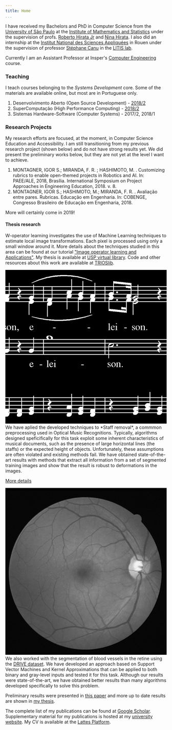 ```yaml
---
title: Home
...
```


I have received my Bachelors and PhD in Computer Science from the [University of São Paulo](http://www.usp.br) at the [Institute of Mathematics and Statistics](http://www.ime.usp.br) under the supervision of profs. [Roberto Hirata Jr](http://www.ime.usp.br/~hirata) and [Nina Hirata](http://www.ime.usp.br/~nina). I also did an internship at the [Institut National des Sciences Appliquées](http://www.insa-rouen.fr/) in Rouen under the supervision of professor [Stéphane Canu](http://asi.insa-rouen.fr/enseignants/~scanu/) in the [LITIS lab](http://litis.insa-rouen.fr/).

Currently I am an Assistant Professor at Insper's [Computer Engineering](https://www.insper.edu.br/graduacao/engenharia-computacao/) course.

### Teaching 

I teach courses belonging to the *Systems Development* core. Some of the materials are available online, but most are in Portuguese only.

1. Desenvolvimento Aberto (Open Source Development) - [2018/2](https://igordsm.github.io/dev-aberto)
1. SuperComputação (High Performance Computing) - [2018/2](https://www.github.com/igordsm/supercomp)
1. Sistemas Hardware-Software (Computer Systems) - 2017/2, 2018/1

### Research Projects

My research efforts are focused, at the moment, in Computer Science Education and Accessibility. I am still transitioning from my previous research project (shown below) and do not have strong results yet. We did present the preliminary works below, but they are not yet at the level I want to achieve. 

1. MONTAGNER, IGOR S.; MIRANDA, F. R. ; HASHIMOTO, M. . Customizing rubrics to enable open-themed projects in Robotics and AI. In: PAEE/ALE, 2018, Brasília. International Symposium on Project Approaches in Engineering Education, 2018. v. 8. 
2. MONTAGNER, IGOR S.; HASHIMOTO, M.; MIRANDA, F. R. . Avaliação entre pares. Rubricas. Educação em Engenharia. In: COBENGE, Congresso Brasileiro de Educação em Engenharia, 2018.

More will certainly come in 2019!

#### Thesis research

W-operator learning investigates the use of Machine Learning techniques to estimate local image transformations. Each pixel is processed using only a small window around it. More details about the techniques studied in this area can be found at our tutorial ["Image operator learning and Applications"](http://ieeexplore.ieee.org/abstract/document/7812925/). My thesis is available at [USP virtual library](http://www.teses.usp.br/teses/disponiveis/45/45134/tde-21082017-111455/publico/tese_final.pdf). Code and other resources about this work are available at [TRIOSlib](http://trioslib.github.io).

<img src="figures/staffs.png" class="project-figure-left">
We have aplied the developed techniques to *Staff removal*, a commmon preprocessing used in Optical Music Recognitions. Typically, algorithms designed speficifically for this task exploit some inherent characteristics of musical documents, such as the presence of large horizontal lines (the staffs) or the expected height of objects. Unfortunately, these assumptions are often violated and existing methods fail.   We have obtained state-of-the-art results with methods that extract all information from a set of segmented training images and show that the result is robust to deformations in the images. 

[More details](http://vision.ime.usp.br/projects/trios/staff-removal/)

<div class="clear"></div>

<img src="figures/drive.png" class="project-figure-right"> We also worked with the segmentation of blood vessels in the retine using the [DRIVE dataset](http://www.isi.uu.nl/Research/Databases/DRIVE/). We have developed an approach based on Support Vector Machines and Kernel Approximations that can be applied to both binary and gray-level inputs and tested it for this task. Although our results were state-of-the-art, we have obtained better results than many algorithms developed specifically to solve this problem. 

Preliminary results were presented in [this paper](http://sibgrapi.sid.inpe.br/rep/sid.inpe.br/sibgrapi/2016/07.22.14.26?mirror=sid.inpe.br/banon/2001/03.30.15.38.24&metadatarepository=sid.inpe.br/sibgrapi/2016/07.22.14.26.25)
and more up to date results are shown in [my thesis](http://www.teses.usp.br/teses/disponiveis/45/45134/tde-21082017-111455/publico/tese_final.pdf).

<div class="clear"></div>


The complete list of my publications can be found at [Google Scholar](https://scholar.google.com.br/citations?user=pC2_nBMAAAAJ&hl=en). Supplementary material for my publications is hosted at my [university website](http://www.vision.ime.usp.br/~igor/). My CV is available at the [Lattes Platform](http://buscatextual.cnpq.br/buscatextual/visualizacv.do?id=K4299566T5).
